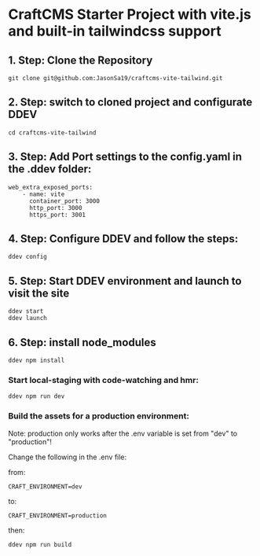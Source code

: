 # CraftCMS Starter Project with vite.js and built-in tailwindcss support


## 1. Step: Clone the Repository
```
git clone git@github.com:JasonSa19/craftcms-vite-tailwind.git
```

## 2. Step: switch to cloned project and configurate DDEV
```
cd craftcms-vite-tailwind
```

## 3. Step: Add Port settings to the config.yaml in the .ddev folder:

```
web_extra_exposed_ports:
    - name: vite
      container_port: 3000
      http_port: 3000
      https_port: 3001
```

## 4. Step: Configure DDEV and follow the steps:
```
ddev config
```


## 5. Step: Start DDEV environment and launch to visit the site
```
ddev start
ddev launch
```

## 6. Step: install node_modules
```
ddev npm install
```


### Start local-staging with code-watching and hmr:

```
ddev npm run dev
```

### Build the assets for a production environment:

Note: production only works after the .env variable is set from "dev" to "production"!

Change the following in the .env file:

from:
```
CRAFT_ENVIRONMENT=dev
```
to:
```
CRAFT_ENVIRONMENT=production
```
then:
```
ddev npm run build
```
